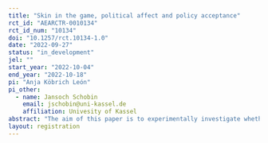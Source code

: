 ```yaml
---
title: "Skin in the game, political affect and policy acceptance"
rct_id: "AEARCTR-0010134"
rct_id_num: "10134"
doi: "10.1257/rct.10134-1.0"
date: "2022-09-27"
status: "in_development"
jel: ""
start_year: "2022-10-04"
end_year: "2022-10-18"
pi: "Anja Köbrich León"
pi_other:
  - name: Jansoch Schobin
    email: jschobin@uni-kassel.de
    affiliation: Univesity of Kassel
abstract: "The aim of this paper is to experimentally investigate whether citizens adapt their climate protection behavior when the reference group does not correspond to their leadership role. "
layout: registration
---
```



